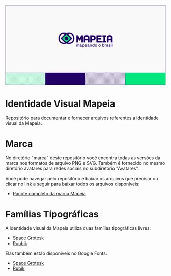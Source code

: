 ![Marca da Mapeia](https://github.com/mapeia/identidade-visual/raw/main/docs/Mapeia-Github-Capa.png)

# Identidade Visual Mapeia
Repositório para documentar e fornecer arquivos referentes a identidade visual da Mapeia.

# Marca

No diretório "marca" deste repositório você encontra todas as versões da marca nos formatos de arquivo PNG e SVG. Também é fornecido no mesmo diretório avatares para redes sociais no subdiretório "Avatares".

Você pode navegar pelo repositório e baixar os arquivos que precisar ou clicar no link a seguir para baixar todos os arquivos disponíveis:
- [Pacote completo da marca Mapeia](https://github.com/mapeia/identidade-visual/raw/main/marca/Mapeia-Marca-PacoteCompleto.zip)

# Famílias Tipográficas

A identidade visual da Mapeia utiliza duas famílias tipográficas livres:
- [Space Grotesk](https://github.com/floriankarsten/space-grotesk)
- [Ruubik](https://github.com/googlefonts/Rubik)

Elas também estão disponíveis no Google Fonts:
- [Space Grotesk](https://fonts.google.com/specimen/Space+Grotesk)
- [Rubik](https://fonts.google.com/specimen/Rubik)


